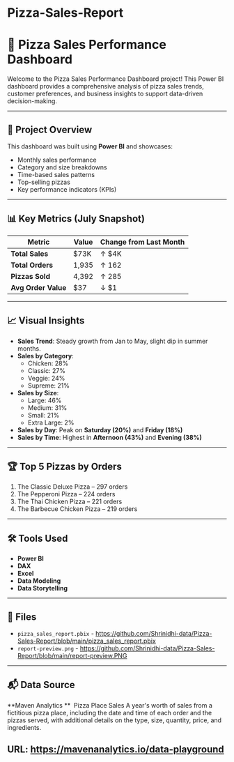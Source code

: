 # Pizza-Sales-Report
# 🍕 Pizza Sales Performance Dashboard

Welcome to the Pizza Sales Performance Dashboard project! This Power BI dashboard provides a comprehensive analysis of pizza sales trends, customer preferences, and business insights to support data-driven decision-making.

---

## 📂 Project Overview

This dashboard was built using **Power BI** and showcases:
- Monthly sales performance
- Category and size breakdowns
- Time-based sales patterns
- Top-selling pizzas
- Key performance indicators (KPIs)

---

## 📊 Key Metrics (July Snapshot)

| Metric                | Value     | Change from Last Month |
|----------------------|-----------|-------------------------|
| **Total Sales**      | \$73K     | ↑ \$4K                  |
| **Total Orders**     | 1,935     | ↑ 162                   |
| **Pizzas Sold**      | 4,392     | ↑ 285                   |
| **Avg Order Value**  | \$37      | ↓ \$1                   |

---

## 📈 Visual Insights

- **Sales Trend**: Steady growth from Jan to May, slight dip in summer months.
- **Sales by Category**:
  - Chicken: 28%
  - Classic: 27%
  - Veggie: 24%
  - Supreme: 21%
- **Sales by Size**:
  - Large: 46%
  - Medium: 31%
  - Small: 21%
  - Extra Large: 2%
- **Sales by Day**: Peak on **Saturday (20%)** and **Friday (18%)**
- **Sales by Time**: Highest in **Afternoon (43%)** and **Evening (38%)**

---

## 🏆 Top 5 Pizzas by Orders

1. The Classic Deluxe Pizza – 297 orders  
2. The Pepperoni Pizza – 224 orders  
3. The Thai Chicken Pizza – 221 orders  
4. The Barbecue Chicken Pizza – 219 orders  

---

## 🛠 Tools Used

- **Power BI**
- **DAX**
- **Excel**
- **Data Modeling**
- **Data Storytelling**

---

## 📎 Files

- `pizza_sales_report.pbix` - https://github.com/Shrinidhi-data/Pizza-Sales-Report/blob/main/pizza_sales_report.pbix
- `report-preview.png` - https://github.com/Shrinidhi-data/Pizza-Sales-Report/blob/main/report-preview.PNG

---

## 📬 Data Source

**Maven Analytics **  
Pizza Place Sales
A year's worth of sales from a fictitious pizza place, including the date and time of each order and the pizzas served, with additional details on the type, size, quantity, price, and ingredients.

URL: https://mavenanalytics.io/data-playground
---

